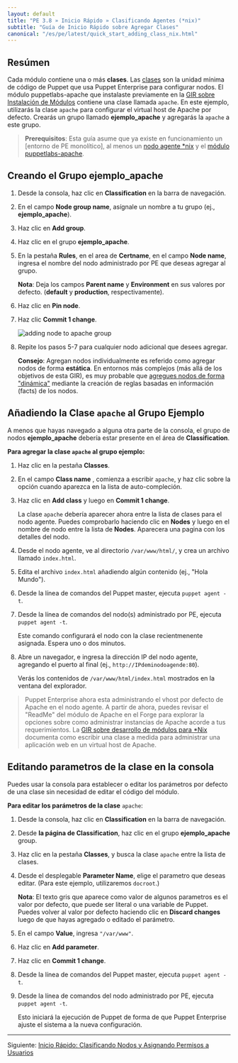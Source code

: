 ```yaml
---
layout: default
title: "PE 3.8 » Inicio Rápido » Clasificando Agentes (*nix)"
subtitle: "Guía de Inicio Rápido sobre Agregar Clases"
canonical: "/es/pe/latest/quick_start_adding_class_nix.html"
---
```



## Resúmen

[classification_selector]: ./images/quick/classification_selector.png
[apache_add_group]: ./images/quick/apache_add_group.png

Cada módulo contiene una o más **clases**. Las [clases](/puppet/3.8/reference/lang_classes.html) son la unidad mínima de código de Puppet que usa Puppet Enterprise para configurar nodos. El módulo puppetlabs-apache que instalaste previamente en la [GIR sobre Instalación de Módulos](./quick_start_module_install_nix.html) contiene una clase llamada `apache`. En este ejemplo, utilizarás la clase `apache` para configurar el virtual host de Apache por defecto. Crearás un grupo llamado __ejemplo_apache__ y agregarás la `apache` a este grupo.

> **Prerequisitos**: Esta guía asume que ya existe en funcionamiento un [entorno de PE monolítico], al menos un [nodo agente *nix](./quick_start_install_agents_nix.html) y el [módulo puppetlabs-apache](./quick_start_module_install_nix.html).


## Creando el Grupo ejemplo_apache

1. Desde la consola, haz clic en __Classification__ en la barra de navegación.
2. En el campo __Node group name__, asígnale un nombre a tu grupo (ej., **ejemplo_apache**).
3. Haz clic en __Add group__.
4. Haz clic en el grupo __ejemplo_apache__.
5. En la pestaña __Rules__, en el area de __Certname__, en el campo __Node name__, ingresa el nombre del nodo administrado por PE que deseas agregar al grupo.

   **Nota**: Deja los campos **Parent name** y **Environment** en sus valores por defecto. (**default** y **production**, respectivamente).  

6. Haz clic en __Pin node__.
7. Haz clic __Commit 1 change__.

   ![adding node to apache group][apache_add_group]

8. Repite los pasos 5-7 para cualquier nodo adicional que desees agregar.

   **Consejo**: Agregan nodos individualmente es referido como agregar nodos de forma **estática**. En entornos más complejos (más allá de los objetivos de esta GIR), es muy probable que [agregues nodos de forma "dinámica"](./console_classes_groups.html#adding-nodes-dynamically) mediante la creación de reglas basadas en información (facts) de los nodos.


## Añadiendo la Clase `apache` al Grupo Ejemplo

A menos que hayas navegado a alguna otra parte de la consola, el grupo de nodos __ejemplo_apache__ debería estar presente en el área de __Classification__.

**Para agregar la clase `apache` al grupo ejemplo:**

1. Haz clic en la pestaña __Classes__.

2. En el campo __Class name__ , comienza a escribir `apache`, y haz clic sobre la opción cuando aparezca en la lista de auto-compleción.

3. Haz clic en __Add class__ y luego en __Commit 1 change__.

   La clase `apache` debería aparecer ahora entre la lista de clases para el nodo agente. Puedes comprobarlo haciendo clic en __Nodes__ y luego en el nombre de nodo entre la lista de __Nodes__. Aparecera una pagina con los detalles del nodo.

4. Desde el nodo agente, ve al directorio `/var/www/html/`, y crea un archivo llamado `index.html`.

5. Edita el archivo `index.html` añadiendo algún contenido (ej., "Hola Mundo").

6. Desde la línea de comandos del Puppet master, ejecuta `puppet agent -t`.

7. Desde la línea de comandos del nodo(s) administrado por PE, ejecuta `puppet agent -t`.

   Este comando configurará el nodo con la clase recientmenente asignada. Espera uno o dos minutos.

8. Abre un navegador, e ingresa la dirección IP del nodo agente, agregando el puerto al final (ej., `http://IPdeminodoagende:80`).

   Verás los contenidos de `/var/www/html/index.html` mostrados en la ventana del explorador.

> Puppet Enterprise  ahora esta administrando el vhost por defecto de Apache en el nodo agente. A partir de ahora, puedes revisar el "ReadMe" del módulo de Apache en el Forge para explorar la opciones sobre como administrar instancias de Apache acorde a tus requerimientos. La [GIR sobre desarrollo de módulos para *Nix](./quick_writing_nix.html) documenta como escribir una clase a medida para administrar una aplicación web en un virtual host de Apache.

## Editando parametros de la clase en la consola

Puedes usar la consola para establecer o editar los parámetros por defecto de una clase sin necesidad de editar el código del módulo.

**Para editar los parámetros de la clase** `apache`:

1. Desde la consola, haz clic en __Classification__ en la barra de navegación.
2. Desde __la página de Classification__, haz clic en el grupo __ejemplo_apache__ group.
3. Haz clic en la pestaña __Classes__, y busca la clase `apache` entre la lista de clases.

4. Desde el desplegable __Parameter Name__, elige el parametro que deseas editar. (Para este ejemplo, utilizaremos `docroot`.)

   **Nota**:  El texto gris que aparece como valor de algunos parametros es el valor por defecto, que puede ser literal o una variable de Puppet. Puedes volver al valor por defecto haciendo clic en __Discard changes__ luego de que hayas agregado o editado el parámetro.

5. En el campo __Value__, ingresa `"/var/www"`.
6. Haz clic en __Add parameter__.
7. Haz clic en __Commit 1 change__.
8. Desde la línea de comandos del Puppet master, ejecuta `puppet agent -t`.
9. Desde la línea de comandos del nodo administrado por PE, ejecuta `puppet agent -t`.

   Esto iniciará la ejecución de Puppet de forma de que Puppet Enterprise ajuste el sistema a la nueva configuración.

----------

Siguiente: [Inicio Rápido: Clasificando Nodos y Asignando Permisos a Usuarios](./quick_start_nc_rbac.html)
